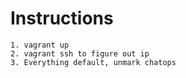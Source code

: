 # Instructions

```
1. vagrant up
2. vagrant ssh to figure out ip
3. Everything default, unmark chatops
```
